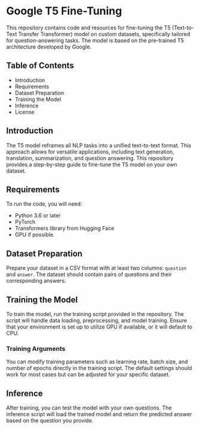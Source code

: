 # Google T5 Fine-Tuning

This repository contains code and resources for fine-tuning the T5 (Text-to-Text Transfer Transformer) model on custom datasets, specifically tailored for question-answering tasks. The model is based on the pre-trained T5 architecture developed by Google.

## Table of Contents

- Introduction
- Requirements
- Dataset Preparation
- Training the Model
- Inference
- License

## Introduction

The T5 model reframes all NLP tasks into a unified text-to-text format. This approach allows for versatile applications, including text generation, translation, summarization, and question answering. This repository provides a step-by-step guide to fine-tune the T5 model on your own dataset.

## Requirements

To run the code, you will need:

- Python 3.6 or later
- PyTorch
- Transformers library from Hugging Face
- GPU if possible.

## Dataset Preparation

Prepare your dataset in a CSV format with at least two columns: `question` and `answer`. The dataset should contain pairs of questions and their corresponding answers.

## Training the Model

To train the model, run the training script provided in the repository. The script will handle data loading, preprocessing, and model training. Ensure that your environment is set up to utilize GPU if available, or it will default to CPU.

### Training Arguments

You can modify training parameters such as learning rate, batch size, and number of epochs directly in the training script. The default settings should work for most cases but can be adjusted for your specific dataset.

## Inference

After training, you can test the model with your own questions. The inference script will load the trained model and return the predicted answer based on the question you provide.
